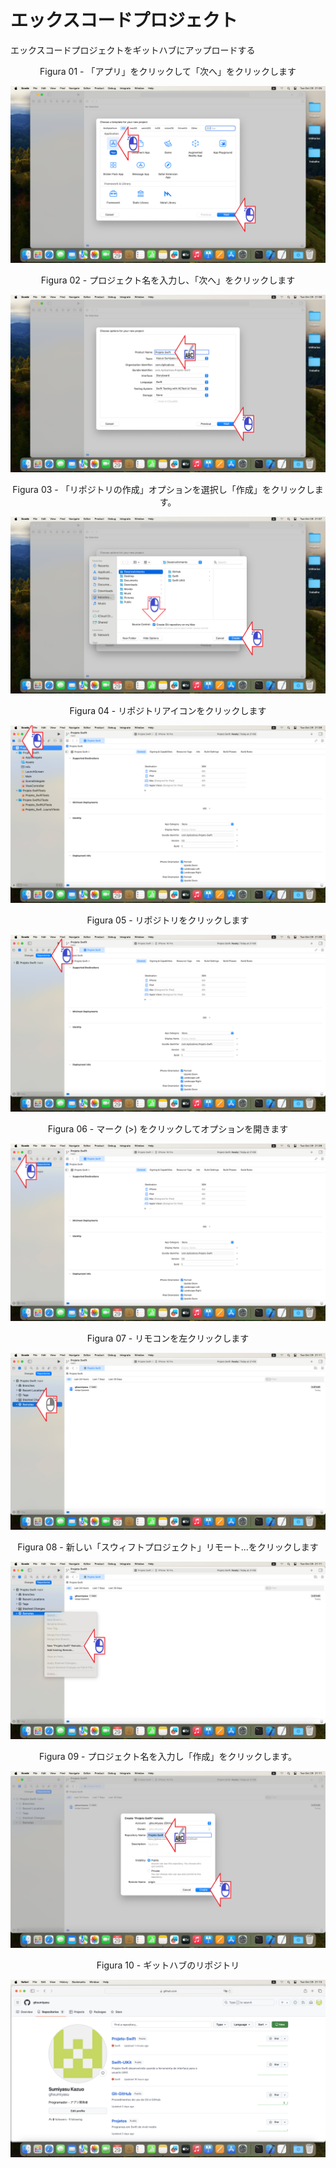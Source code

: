 # エックスコードプロジェクト
エックスコードプロジェクトをギットハブにアップロードする

<div align="center">
Figura 01 - 「アプリ」をクリックして「次へ」をクリックします
</div>

![](Imagens/macOS-Xcode-Projeto-Img01.png)

<div align="center">
Figura 02 - プロジェクト名を入力し、「次へ」をクリックします
</div>

![](Imagens/macOS-Xcode-Projeto-Img02.png)

<div align="center">
Figura 03 - 「リポジトリの作成」オプションを選択し「作成」をクリックします。
</div>

![](Imagens/macOS-Xcode-Projeto-Img03.png)

<div align="center">
Figura 04 - リポジトリアイコンをクリックします
</div>

![](Imagens/macOS-Xcode-Projeto-Img04.png)


<div align="center">
Figura 05 - リポジトリをクリックします
</div>

![](Imagens/macOS-Xcode-Projeto-Img05.png)

<div align="center">
Figura 06 - マーク (>) をクリックしてオプションを開きます
</div>

![](Imagens/macOS-Xcode-Projeto-Img06.png)

<div align="center">
Figura 07 - リモコンを左クリックします
</div>

![](Imagens/macOS-Xcode-Projeto-Img07.png)

<div align="center">
Figura 08 - 新しい「スウィフトプロジェクト」リモート...をクリックします
</div>

![](Imagens/macOS-Xcode-Projeto-Img08.png)

<div align="center">
Figura 09 - プロジェクト名を入力し「作成」をクリックします。
</div>

![](Imagens/macOS-Xcode-Projeto-Img09.png)

<div align="center">
Figura 10 - ギットハブのリポジトリ
</div>

![](Imagens/macOS-Xcode-Projeto-Img10.png)